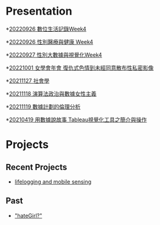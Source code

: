 # Presentation
*[20220926 數位生活記錄Week4]()

*[20220926 性別醫療與健康 Week4]()

*[20220927 性別大數據與視覺化Week4]()

*[20221001 女學會年會 復仇式色情到未經同意散布性私密影像](https://docs.google.com/presentation/d/e/2PACX-1vQ24xf0Dqnwy8-ZwLeNMqevMsNraxXreEr-lHcetWcND29p7-mdYmsYHf0a-deTAAf9PoTnbvz-HmsO/pub?start=false&loop=false&delayms=3000)

*[20211127 社會學]()

*[20211118 演算法政治與數據女性主義]()

*[20211119 數據計劃的倫理分析]()

*[20210419 用數據說故事 Tableau視覺化工具之簡介與操作]()


# Projects

## Recent Projects
* [lifelogging and mobile sensing]()

## Past
* ["hateGirl?"]()

